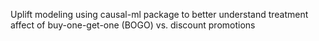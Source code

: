 Uplift modeling using causal-ml package to better understand treatment affect of buy-one-get-one (BOGO) vs. discount promotions
